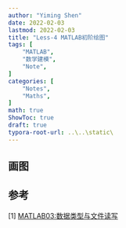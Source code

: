 ```yaml
---
author: "Yiming Shen"
date: 2022-02-03
lastmod: 2022-02-03
title: "Less-4 MATLAB初阶绘图"
tags: [
    "MATLAB",
    "数学建模",
    "Note",
]
categories: [
    "Notes", 
    "Maths",
]
math: true
ShowToc: true
draft: true
typora-root-url: ..\..\static\
---
```


## 画图




## 参考

[1] [MATLAB03:数据类型与文件读写](https://blog.csdn.net/ncepu_Chen/article/details/103065580)
